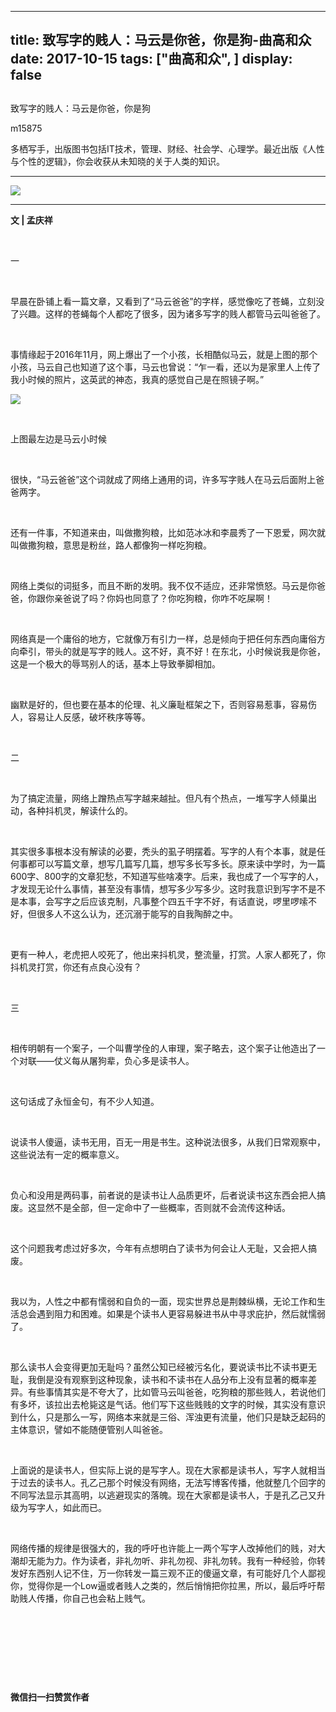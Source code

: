 
---
title:   致写字的贱人：马云是你爸，你是狗-曲高和众
date: 2017-10-15
tags: ["曲高和众", ]
display: false
---


## 



致写字的贱人：马云是你爸，你是狗




m15875




多栖写手，出版图书包括IT技术，管理、财经、社会学、心理学。最近出版《人性与个性的逻辑》，你会收获从未知晓的关于人类的知识。


****

<img data-s="300,640" data-type="jpeg" src="https://mmbiz.qpic.cn/mmbiz_jpg/fxGMiaL5Zj1iatL1voGFORib2jUGaGzksdUYUrdGTF9USEwgXEAuEqOEtiaiaEDfYZEeA1dYI6RfibRQegAUCy1icskYQ/0?wx_fmt=jpeg" style="" class="" data-ratio="1.0866510538641687" data-w="427"/>

****



**文 | 孟庆祥**

&nbsp;

一

&nbsp;

早晨在卧铺上看一篇文章，又看到了“马云爸爸”的字样，感觉像吃了苍蝇，立刻没了兴趣。这样的苍蝇每个人都吃了很多，因为诸多写字的贱人都管马云叫爸爸了。

&nbsp;

事情缘起于2016年11月，网上爆出了一个小孩，长相酷似马云，就是上图的那个小孩，马云自己也知道了这个事，马云也曾说：“乍一看，还以为是家里人上传了我小时候的照片，这英武的神态，我真的感觉自己是在照镜子啊。”





<img data-s="300,640" data-type="jpeg" src="https://mmbiz.qpic.cn/mmbiz_jpg/fxGMiaL5Zj1iatL1voGFORib2jUGaGzksdUqRvicTCVXm8reiaP6HibF1osHI8h8JFgiclyricV4SZ7Z2otRHaVBNqTbaw/0?wx_fmt=jpeg" data-copyright="0" style="" class="" data-ratio="0.8835616438356164" data-w="438"/>



**&nbsp;**

上图最左边是马云小时候

&nbsp;

很快，“马云爸爸”这个词就成了网络上通用的词，许多写字贱人在马云后面附上爸爸两字。

&nbsp;

还有一件事，不知道来由，叫做撒狗粮，比如范冰冰和李晨秀了一下恩爱，网次就叫做撒狗粮，意思是粉丝，路人都像狗一样吃狗粮。

&nbsp;

网络上类似的词挺多，而且不断的发明。我不仅不适应，还非常愤怒。马云是你爸爸，你跟你亲爸说了吗？你妈也同意了？你吃狗粮，你咋不吃屎啊！

&nbsp;

网络真是一个庸俗的地方，它就像万有引力一样，总是倾向于把任何东西向庸俗方向牵引，带头的就是写字的贱人。这不好，真不好！在东北，小时候说我是你爸，这是一个极大的辱骂别人的话，基本上导致拳脚相加。

&nbsp;

幽默是好的，但也要在基本的伦理、礼义廉耻框架之下，否则容易惹事，容易伤人，容易让人反感，破坏秩序等等。

&nbsp;

二

&nbsp;

为了搞定流量，网络上蹭热点写字越来越扯。但凡有个热点，一堆写字人倾巢出动，各种抖机灵，解读什么的。

&nbsp;

其实很多事根本没有解读的必要，秃头的虱子明摆着。写字的人有个本事，就是任何事都可以写篇文章，想写几篇写几篇，想写多长写多长。原来读中学时，为一篇600字、800字的文章犯愁，不知道写些啥凑字。后来，我也成了一个写字的人，才发现无论什么事情，甚至没有事情，想写多少写多少。这时我意识到写字不是不是本事，会写字之后应该克制，凡事整个四五千字不好，有话直说，啰里啰嗦不好，但很多人不这么认为，还沉溺于能写的自我陶醉之中。

&nbsp;

更有一种人，老虎把人咬死了，他出来抖机灵，整流量，打赏。人家人都死了，你抖机灵打赏，你还有点良心没有？

&nbsp;

三

&nbsp;

相传明朝有一个案子，一个叫曹学佺的人审理，案子略去，这个案子让他造出了一个对联——仗义每从屠狗辈，负心多是读书人。

&nbsp;

这句话成了永恒金句，有不少人知道。

&nbsp;

说读书人傻逼，读书无用，百无一用是书生。这种说法很多，从我们日常观察中，这些说法有一定的概率意义。

&nbsp;

负心和没用是两码事，前者说的是读书让人品质更坏，后者说读书这东西会把人搞废。这显然不是全部，但一定命中了一些概率，否则就不会流传这种话。

&nbsp;

这个问题我考虑过好多次，今年有点想明白了读书为何会让人无耻，又会把人搞废。

&nbsp;

我以为，人性之中都有懦弱和自负的一面，现实世界总是荆棘纵横，无论工作和生活总会遇到阻力和困难。如果是个读书人更容易躲进书从中寻求庇护，然后就懦弱了。

&nbsp;

那么读书人会变得更加无耻吗？虽然公知已经被污名化，要说读书比不读书更无耻，我倒是没有观察到这种现象，读书和不读书在人品分布上没有显著的概率差异。有些事情其实是不夸大了，比如管马云叫爸爸，吃狗粮的那些贱人，若说他们有多坏，该拉出去枪毙这是气话。他们写下这些贱贱的文字的时候，其实没有意识到什么，只是那么一写，网络本来就是三俗、浑浊更有流量，他们只是缺乏起码的主体意识，譬如不能随便管别人叫爸爸。

&nbsp;

上面说的是读书人，但实际上说的是写字人。现在大家都是读书人，写字人就相当于过去的读书人。孔乙己那个时候没有网络，无法写博客传播，他就整几个回字的不同写法显示其高明，以逃避现实的落魄。现在大家都是读书人，于是孔乙己又升级为写字人，如此而已。

&nbsp;

网络传播的规律是很强大的，我的呼吁也许能上一两个写字人改掉他们的贱，对大潮却无能为力。作为读者，非礼勿听、非礼勿视、非礼勿转。我有一种经验，你转发好东西别人记不住，万一你转发一篇三观不正的傻逼文章，有可能好几个人鄙视你，觉得你是一个Low逼或者贱人之类的，然后悄悄把你拉黑，所以，最后呼吁帮助贱人传播，你自己也会粘上贱气。

&nbsp;

&nbsp;

&nbsp;

&nbsp;




**微信扫一扫赞赏作者**















